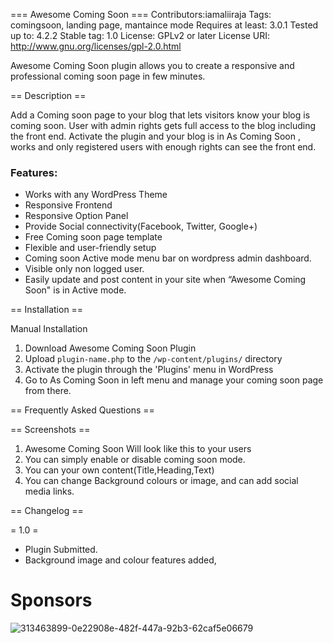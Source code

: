 
=== Awesome Coming Soon ===
Contributors:iamaliiraja
Tags: comingsoon, landing page, mantaince mode 
Requires at least: 3.0.1
Tested up to: 4.2.2
Stable tag: 1.0
License: GPLv2 or later
License URI: http://www.gnu.org/licenses/gpl-2.0.html

Awesome Coming Soon plugin allows you to create a responsive and professional coming soon page in few minutes.

== Description ==

Add a Coming soon page to your blog that lets visitors know your blog is coming soon. User with admin rights gets full access to the blog including the front end.
Activate the plugin and your blog is in As Coming Soon , works and only registered users with enough rights can see the front end. 

### Features:

* Works with any WordPress Theme
* Responsive Frontend
* Responsive Option Panel
* Provide Social connectivity(Facebook, Twitter, Google+)
* Free Coming soon page template
* Flexible and user-friendly setup
* Coming soon Active mode menu bar on wordpress admin dashboard.
* Visible only non logged user.
* Easily update and post content in your site when “Awesome Coming Soon" is in Active mode. 

== Installation ==

Manual Installation 

1. Download Awesome Coming Soon Plugin
2. Upload `plugin-name.php` to the `/wp-content/plugins/` directory
3. Activate the plugin through the 'Plugins' menu in WordPress
4. Go to As Coming Soon in left menu and manage your coming soon page from there.

== Frequently Asked Questions ==

== Screenshots ==

1. Awesome Coming Soon Will look like this to your users
2. You can simply enable or disable coming soon mode.
3. You can your own content(Title,Heading,Text)
4. You can change Background colours or image, and can add social media links.

== Changelog ==

= 1.0 =

* Plugin Submitted.
* Background image and colour features added,

# Sponsors


![313463899-0e22908e-482f-447a-92b3-62caf5e06679](https://tiktokfame.co/buy-tiktok-likes/)
